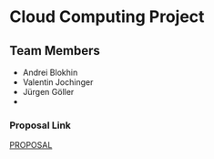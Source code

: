 # Cloud Computing Project

## Team Members
- Andrei Blokhin
- Valentin Jochinger
- Jürgen Göller
- 

### Proposal Link

[PROPOSAL](https://github.com/a-ndr3/JKU_CloudComputing_TeamProject/blob/main/PROPOSAL.md)
